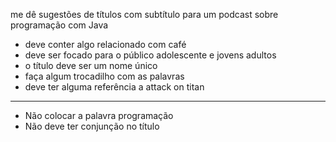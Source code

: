 me dê sugestões de títulos com subtítulo para um podcast sobre programação com Java

- deve conter algo relacionado com café
- deve ser focado para o público adolescente e jovens adultos
- o título deve ser um nome único
- faça algum trocadilho com as palavras
- deve ter alguma referência a attack on titan

---

- Não colocar a palavra programação
- Não deve ter conjunção no título
